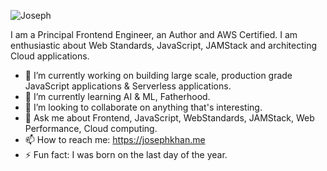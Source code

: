 ![Joseph](https://josephkhan.me/wp-content/uploads/2020/07/joseph.png)

I am a Principal Frontend Engineer, an Author and AWS Certified. I am enthusiastic about Web Standards, JavaScript, JAMStack and architecting Cloud applications. 

- 🔭 I’m currently working on building large scale, production grade JavaScript applications & Serverless applications.
- 🌱 I’m currently learning AI & ML, Fatherhood.
- 👯 I’m looking to collaborate on anything that's interesting.
- 💬 Ask me about Frontend, JavaScript, WebStandards, JAMStack, Web Performance, Cloud computing.
- 📫 How to reach me: https://josephkhan.me
- ⚡ Fun fact: I was born on the last day of the year. 

